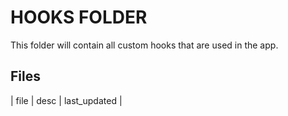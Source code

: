 # HOOKS FOLDER

This folder will contain all custom hooks that are used in the app.

## Files 

| file | desc | last_updated |